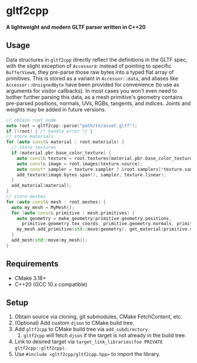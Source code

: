# gltf2cpp

**A lightweight and modern GLTF parser written in C++20**

## Usage

Data structures in `gltf2cpp` directly reflect the definitions in the GLTF spec, with the slight exception of `Accessor`s: instead of pointing to specific `BufferView`s, they pre-parse those raw bytes into a typed flat array of primitives. This is stored as a variant in `Accessor::data`, and aliases like `Accessor::UnsignedByte` have been provided for convenience (to use as arguments for visitor callbacks). In most cases you won't even need to bother further parsing this data, as a mesh primitive's geometry contains pre-parsed positions, normals, UVs, RGBs, tangents, and indices. Joints and weights may be added in future versions.

```cpp
// obtain root node
auto root = gltf2cpp::parse("path/to/asset.gltf");
if (!root) { /* handle error */ }
// store materials
for (auto const& material : root.materials) {
  // store textures
  if (material.pbr.base_color_texture) {
    auto const& texture = root.textures[material.pbr.base_color_texture->texture];
    auto const& image = root.images[texture.source];
    auto const* sampler = texture.sampler ? &root.samplers[*texture.sampler] : nullptr;
    add_texture(image.bytes.span(), sampler, texture.linear);
  }
  add_material(material);
}
// store meshes
for (auto const& mesh : root.meshes) {
  auto my_mesh = MyMesh{};
  for (auto const& primitive : mesh.primitives) {
    auto geometry = make_geometry(primitive.geometry.positions,
      primitive.geometry.tex_coords, primitive.geometry.normals, primitive.indices);
    my_mesh.add_primitive(std::move(geometry), get_material(primitive.material));
  }
  add_mesh(std::move(my_mesh));
}
```

## Requirements

- CMake 3.18+
- C++20 (GCC 10.x compatible)

## Setup

1. Obtain source via cloning, git submodules, CMake FetchContent, etc.
1. (Optional) Add custom `djson` to CMake build tree.
1. Add `gltf2cpp` to CMake build tree via `add_subdirectory`.
   1. `gltf2cpp` will fetch `djson` if the target is not already in the build tree.
1. Link to desired target via `target_link_libraries(foo PRIVATE gltf2cpp::gltf2cpp)`.
1. Use `#include <gltf2cpp/gltf2cpp.hpp>` to import the library.
